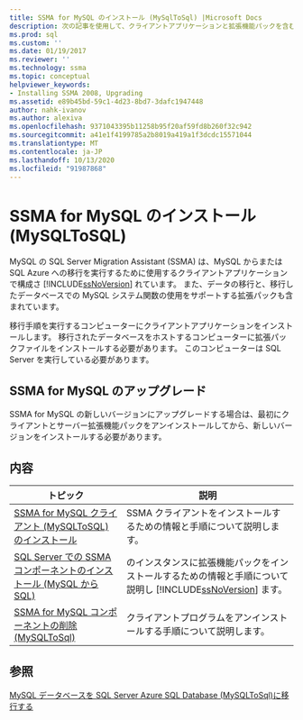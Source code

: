 ```yaml
---
title: SSMA for MySQL のインストール (MySqlToSql) |Microsoft Docs
description: 次の記事を使用して、クライアントアプリケーションと拡張機能パックを含む MySQL の SQL Server Migration Assistant (SSMA) をインストール、アップグレード、およびアンインストールします。
ms.prod: sql
ms.custom: ''
ms.date: 01/19/2017
ms.reviewer: ''
ms.technology: ssma
ms.topic: conceptual
helpviewer_keywords:
- Installing SSMA 2008, Upgrading
ms.assetid: e89b45bd-59c1-4d23-8bd7-3dafc1947448
author: nahk-ivanov
ms.author: alexiva
ms.openlocfilehash: 9371043395b11258b95f20af59fd8b260f32c942
ms.sourcegitcommit: a41e1f4199785a2b8019a419a1f3dcdc15571044
ms.translationtype: MT
ms.contentlocale: ja-JP
ms.lasthandoff: 10/13/2020
ms.locfileid: "91987868"
---
```

# <a name="installing-ssma-for-mysql-mysqltosql"></a>SSMA for MySQL のインストール (MySQLToSQL)
MySQL の SQL Server Migration Assistant (SSMA) は、MySQL からまたは SQL Azure への移行を実行するために使用するクライアントアプリケーションで構成さ [!INCLUDE[ssNoVersion](../../includes/ssnoversion-md.md)] れています。 また、データの移行と、移行したデータベースでの MySQL システム関数の使用をサポートする拡張パックも含まれています。  
  
移行手順を実行するコンピューターにクライアントアプリケーションをインストールします。 移行されたデータベースをホストするコンピューターに拡張パックファイルをインストールする必要があります。  このコンピューターは SQL Server を実行している必要があります。  
  
## <a name="upgrading-ssma-for-mysql"></a>SSMA for MySQL のアップグレード  
SSMA for MySQL の新しいバージョンにアップグレードする場合は、最初にクライアントとサーバー拡張機能パックをアンインストールしてから、新しいバージョンをインストールする必要があります。  
  
## <a name="contents"></a>内容  
  
|トピック|説明|  
|-|-|  
|[SSMA for MySQL クライアント &#40;MySQLToSQL&#41;のインストール ](../../ssma/mysql/installing-ssma-for-mysql-client-mysqltosql.md)|SSMA クライアントをインストールするための情報と手順について説明します。|  
|[SQL Server での SSMA コンポーネントのインストール (MySQL から SQL)](./installing-ssma-components-on-sql-server-mysqltosql.md)|のインスタンスに拡張機能パックをインストールするための情報と手順について説明し [!INCLUDE[ssNoVersion](../../includes/ssnoversion-md.md)] ます。|  
|[SSMA for MySQL コンポーネントの削除 &#40;MySQLToSql&#41;](../../ssma/mysql/removing-the-ssma-for-mysql-components-mysqltosql.md)|クライアントプログラムをアンインストールする手順について説明します。|  
  
## <a name="see-also"></a>参照  
[MySQL データベースを SQL Server Azure SQL Database &#40;MySQLToSql&#41;に移行する ](../../ssma/mysql/migrating-mysql-databases-to-sql-server-azure-sql-db-mysqltosql.md)  
